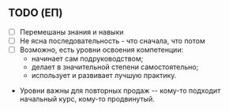 ## TODO (ЕП)

- [ ] Перемешаны знания и навыки
- [ ] Не ясна последовательность - что сначала, что потом
- [ ] Возможно, есть уровни освоения компетенции:
  - начинает сам подруководством;
  - делает в значительной степени самостоятельно;
  - использует и развивает лучшую практику.
- Уровни важны для повторных продаж -- кому-то подходит начальный курс, кому-то продвинутый.
